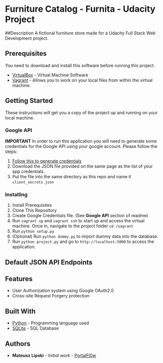 # Furniture Catalog - Furnita - Udacity Project

##Description
A fictional furniture store made for a Udacity Full Stack Web Development project.

## Prerequisites

You need to download and install this software before running this project.

* [VirtualBox](https://www.virtualbox.org/wiki/Downloads) - Virtual Machine Software
* [Vagrant](https://www.vagrantup.com/downloads.html) - Allows you to work on your local files from within the virtual machine.

## Getting Started

These instructions will get you a copy of the project up and running on your local machine.

### Google API
**IMPORTANT** In order to run this application you will need to generate some credentials for the Google API using your google account. Please follow the steps:

1. [Follow this to generate credentials](https://developers.google.com/adwords/api/docs/guides/authentication#webapp)
2. Download the JSON file provided on the same page as the list of your app credentials.
3. Put the file into the same directory as this repo and name it ```client_secrets.json```

### Installing

1. Install Prerequisites
2. Clone This Repository
3. Create Google Credentials file. (See **Google API** section of readme)
4. Run ```vagrant up``` and ```vagrant ssh``` to start up and access the virtual machine. Once in, navigate to the project folder ```cd /vagrant```
5. Run ```python setup.py```
6. (Optional) Run ```python dummy.py``` to import dummy data into the database.
7. Run ```python project.py``` and go to ```http://localhost:5000``` to access the application.

## Default JSON API Endpoints

## Features
- User Authorization system using Google OAuth2.0
- Cross-site Request Forgery protection

## Built With

* [Python](https://www.python.org/downloads/release/python-370/) - Programming language used
* [SQLite](https://www.sqlite.org/index.html) - SQL Database

## Authors

* **Mateusz Lipski** - *Initial work* - [PortalFl0w](https://github.com/PortalFl0w)
